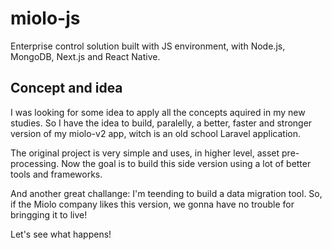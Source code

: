 # miolo-js
Enterprise control solution built with JS environment, with Node.js, MongoDB, Next.js and React Native.

## Concept and idea

I was looking for some idea to apply all the concepts aquired in my new studies. So I have the idea to build, paralelly, a better, faster and stronger version of my miolo-v2 app, witch is an old school Laravel application.

The original project is very simple and uses, in higher level, asset pre-processing. Now the goal is to build this side version using a lot of better tools and frameworks.

And another great challange: I'm teending to build a data migration tool. So, if the Miolo company likes this version, we gonna have no trouble for bringging it to live!

Let's see what happens!
